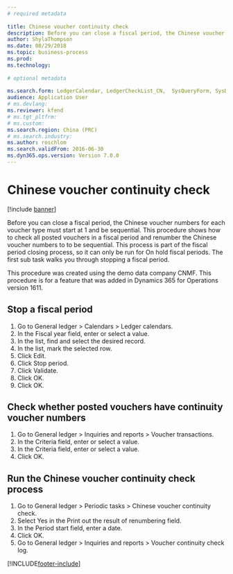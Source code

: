 ```yaml
--- 
# required metadata 
 
title: Chinese voucher continuity check
description: Before you can close a fiscal period, the Chinese voucher numbers for each voucher type must start at 1 and be sequential. 
author: ShylaThompson
ms.date: 08/29/2018
ms.topic: business-process 
ms.prod:  
ms.technology:  
 
# optional metadata 
 
ms.search.form: LedgerCalendar, LedgerCheckList_CN,  SysQueryForm, SysDateLookUp, LedgerTransVoucher, SrsReportViewerForm, LedgerVoucherRenumberLog_CN   
audience: Application User 
# ms.devlang:  
ms.reviewer: kfend
# ms.tgt_pltfrm:  
# ms.custom:  
ms.search.region: China (PRC)
# ms.search.industry: 
ms.author: roschlom
ms.search.validFrom: 2016-06-30 
ms.dyn365.ops.version: Version 7.0.0 
---
```

# Chinese voucher continuity check

[!include [banner](../../includes/banner.md)]

Before you can close a fiscal period, the Chinese voucher numbers for each voucher type must start at 1 and be sequential.
This procedure shows how to check all posted vouchers in a fiscal period and renumber the Chinese voucher numbers to to be sequential. This process is part of the fiscal period closing process, so it can only be run for On hold fiscal periods. The first sub task walks you through stopping a fiscal period. 

This procedure was created using the demo data company CNMF. This procedure is for a feature that was added in Dynamics 365 for Operations version 1611.


## Stop a fiscal period
1. Go to General ledger > Calendars > Ledger calendars.
2. In the Fiscal year field, enter or select a value.
3. In the list, find and select the desired record.
4. In the list, mark the selected row.
5. Click Edit.
6. Click Stop period.
7. Click Validate.
8. Click OK.
9. Click OK.

## Check whether posted vouchers have continuity voucher numbers
1. Go to General ledger > Inquiries and reports > Voucher transactions.
2. In the Criteria field, enter or select a value.
3. In the Criteria field, enter or select a value.
4. Click OK.

## Run the Chinese voucher continuity check process
1. Go to General ledger > Periodic tasks > Chinese voucher continuity check.
2. Select Yes in the Print out the result of renumbering field.
3. In the Period start field, enter a date.
4. Click OK.
5. Go to General ledger > Inquiries and reports > Voucher continuity check log.



[!INCLUDE[footer-include](../../../includes/footer-banner.md)]